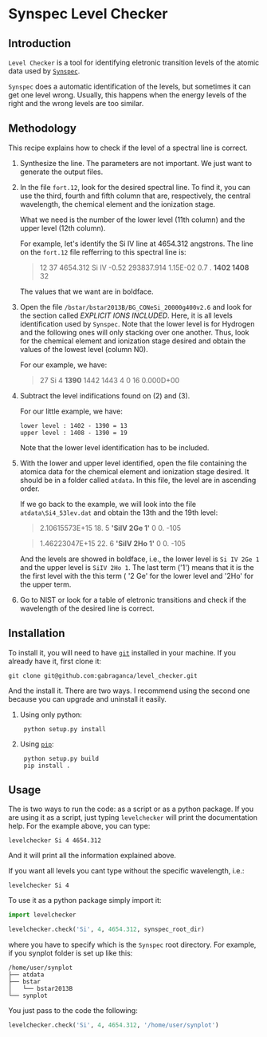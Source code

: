 # Synspec Level Checker

## Introduction

`Level Checker` is a tool for identifying eletronic transition levels of the
atomic data used by
[`Synspec`](http://nova.astro.umd.edu/Synspec43/synspec.html).

`Synspec` does a automatic identification of the levels, but sometimes it can
get one level wrong. Usually, this happens when the energy levels of the right
and the wrong levels are too similar.

## Methodology

This recipe explains how to check if the level of a spectral line is correct.

1. Synthesize the line. The parameters are not important. We just want to
   generate the output files.

2. In the file `fort.12`, look for the desired spectral line. To find it, you
   can use the third, fourth and fifth column that are, respectively, the
   central wavelength, the chemical element and the ionization stage.

   What we need is the number of the lower level (11th column) and the upper
   level (12th column).

   For example, let's identify the Si IV line at 4654.312 angstrons. The line
   on the `fort.12` file refferring to this spectral line is:

   >12     37  4654.312   Si  IV   -0.52  293837.914   1.15E-02     0.7    . **1402 1408**   32

   The values that we want are in boldface.


3. Open the file `/bstar/bstar2013B/BG_CONeSi_20000g400v2.6` and look for the
   section called *EXPLICIT IONS INCLUDED*. Here, it is all levels
   identification used by `Synspec`. Note that the lower level is for Hydrogen
   and the following ones will only stacking over one another. Thus, look for
   the chemical element and ionization stage desired and obtain the values of
   the lowest level (column N0).

   For our example, we have:

   >27  Si 4  **1390**  1442  1443     4     0    16      0.000D+00

4. Subtract the level indifications found on (2) and (3).

   For our little example, we have:

   ```
   lower level : 1402 - 1390 = 13
   upper level : 1408 - 1390 = 19
   ```

   Note that the lower level identification has to be included.

5. With the lower and upper level identified, open the file containing the
   atomica data for the chemical element and ionization stage desired.
   It should be in a folder called `atdata`. In this file, the level are in
   ascending order.

   If we go back to the example, we will look into the file
   `atdata\Si4_53lev.dat` and obtain the 13th and the 19th level:

   >2.10615573E+15     18.    5  **'SiIV 2Ge 1'**  0   0.  -105

   >1.46223047E+15     22.    6  **'SiIV 2Ho 1'**  0   0.  -105

   And the levels are showed in boldface, i.e., the lower level is
   `Si IV 2Ge 1` and the upper level is `SiIV 2Ho 1`. The last term ('1') means
   that it is the the first level with the this term ( '2 Ge' for the lower
   level and '2Ho' for the upper term.

6. Go to NIST or look for a table of eletronic transitions and check if the
   wavelength of the desired line is correct.


## Installation

To install it, you will need to have [`git`](http://git-scm.com/) installed in 
your machine. If you already have it, first clone it:

```
git clone git@github.com:gabraganca/level_checker.git
```

And the install it. There are two ways. I recommend using the second one because 
you can upgrade and uninstall it easily.

1. Using only python:
 
        python setup.py install

2. Using [`pip`](https://pypi.python.org/pypi/pip):

        python setup.py build
        pip install .

## Usage

The is two ways to run the code: as a script or as a python package. If you
are using it as a script, just typing `levelchecker` will print the
documentation help. For the example above, you can type:

```
levelchecker Si 4 4654.312
```

And it will print all the information explained above.

If you want all levels you cant type without the specific wavelength, i.e.:

```
levelchecker Si 4
```

To use it as a python package simply import it:

```python
import levelchecker

levelchecker.check('Si', 4, 4654.312, synspec_root_dir)
```

where you have to specify which is the `Synspec` root directory. For example, if you synplot folder 
is set up like this:

```
/home/user/synplot
├── atdata
├── bstar
│   └── bstar2013B
└── synplot
```

You just pass to the code the following:

```python
levelchecker.check('Si', 4, 4654.312, '/home/user/synplot')
```




